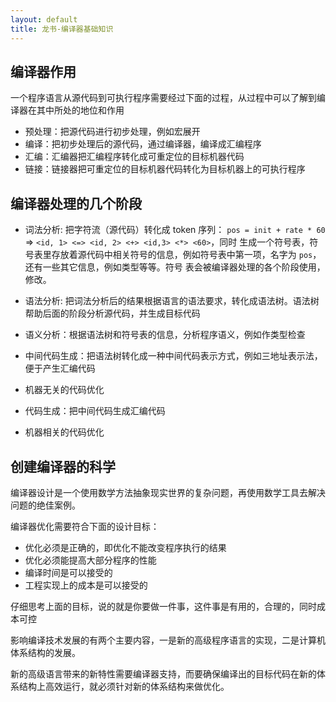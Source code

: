 ```yaml
---
layout: default
title: 龙书-编译器基础知识
---
```


## 编译器作用

一个程序语言从源代码到可执行程序需要经过下面的过程，从过程中可以了解到编译器在其中所处的地位和作用

* 预处理：把源代码进行初步处理，例如宏展开
* 编译：把初步处理后的源代码，通过编译器，编译成汇编程序
* 汇编：汇编器把汇编程序转化成可重定位的目标机器代码
* 链接：链接器把可重定位的目标机器代码转化为目标机器上的可执行程序

## 编译器处理的几个阶段

* 词法分析: 把字符流（源代码）转化成 token 序列： `pos = init + rate * 60` => `<id, 1> <=> <id, 2> <+> <id,3> <*> <60>`，同时
生成一个符号表，符号表里存放着源代码中相关符号的信息，例如符号表中第一项，名字为 `pos`，还有一些其它信息，例如类型等等。符号
表会被编译器处理的各个阶段使用，修改。

* 语法分析: 把词法分析后的结果根据语言的语法要求，转化成语法树。语法树帮助后面的阶段分析源代码，并生成目标代码
* 语义分析：根据语法树和符号表的信息，分析程序语义，例如作类型检查
* 中间代码生成：把语法树转化成一种中间代码表示方式，例如三地址表示法，便于产生汇编代码
* 机器无关的代码优化
* 代码生成：把中间代码生成汇编代码
* 机器相关的代码优化

## 创建编译器的科学

编译器设计是一个使用数学方法抽象现实世界的复杂问题，再使用数学工具去解决问题的绝佳案例。

编译器优化需要符合下面的设计目标：

* 优化必须是正确的，即优化不能改变程序执行的结果
* 优化必须能提高大部分程序的性能
* 编译时间是可以接受的
* 工程实现上的成本是可以接受的

仔细思考上面的目标，说的就是你要做一件事，这件事是有用的，合理的，同时成本可控

影响编译技术发展的有两个主要内容，一是新的高级程序语言的实现，二是计算机体系结构的发展。

新的高级语言带来的新特性需要编译器支持，而要确保编译出的目标代码在新的体系结构上高效运行，就必须针对新的体系结构来做优化。
